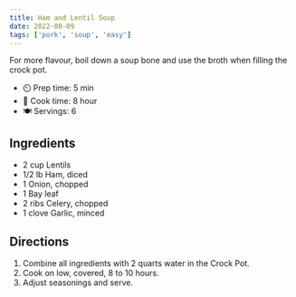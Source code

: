 ```yaml
---
title: Ham and Lentil Soup
date: 2022-08-09
tags: ['pork', 'soup', 'easy']
---
```


For more flavour, boil down a soup bone and use the broth when filling the crock pot.

- ⏲️ Prep time: 5 min
- 🍳 Cook time: 8 hour
- 🍽️ Servings: 6

## Ingredients

- 2 cup Lentils
- 1/2 lb Ham, diced
- 1 Onion, chopped
- 1 Bay leaf
- 2 ribs Celery, chopped
- 1 clove Garlic, minced

## Directions

1. Combine all ingredients with 2 quarts water in the Crock Pot.
2. Cook on low, covered, 8 to 10 hours.
3. Adjust seasonings and serve.
